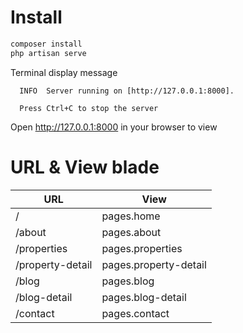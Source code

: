 # Install

```bash
composer install
php artisan serve
```

Terminal display message

```
  INFO  Server running on [http://127.0.0.1:8000].  

  Press Ctrl+C to stop the server
```

Open http://127.0.0.1:8000 in your browser to view

# URL & View blade

| URL | View |
| --- | --- |
| / | pages.home |
| /about | pages.about |
| /properties | pages.properties |
| /property-detail | pages.property-detail |
| /blog | pages.blog |
| /blog-detail | pages.blog-detail |
| /contact | pages.contact |

